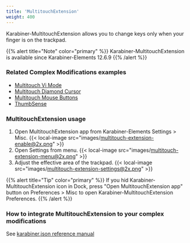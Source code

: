 ```yaml
---
title: 'MultitouchExtension'
weight: 400
---
```


Karabiner-MultitouchExtension allows you to change keys only when your finger is on the trackpad.

{{% alert title="Note" color="primary" %}}
Karabiner-MultitouchExtension is available since Karabiner-Elements 12.6.9
{{% /alert %}}

### Related Complex Modifications examples

-   [Multitouch Vi Mode](https://ke-complex-modifications.pqrs.org/#multitouch_vi_mode)
-   [Multitouch Diamond Cursor](https://ke-complex-modifications.pqrs.org/#multitouch_diamond_cursor)
-   [Multitouch Mouse Buttons](https://ke-complex-modifications.pqrs.org/#multitouch_mouse_buttons)
-   [ThumbSense](https://ke-complex-modifications.pqrs.org/#thumbsense)

### MultitouchExtension usage

1.  Open MultitouchExtension app from Karabiner-Elements Settings > Misc.
    {{< local-image src="images/multitouch-extension-enable@2x.png" >}}
2.  Open Settings from menu.
    {{< local-image src="images/multitouch-extension-menu@2x.png" >}}
3.  Adjust the effective area of the trackpad.
    {{< local-image src="images/multitouch-extension-settings@2x.png" >}}

{{% alert title="Tip" color="primary" %}}
If you hid Karabiner-MultitouchExtension icon in Dock,
press "Open MultitouchExtension app" button on Preferences > Misc to open Karabiner-MultitouchExtension Preferences.
{{% /alert %}}

### How to integrate MultitouchExtension to your complex modifications

See [karabiner.json reference manual](../../../json/extra/multitouch-extension/)
